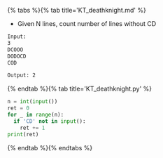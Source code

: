{% tabs %}{% tab title='KT_deathknight.md' %}

* Given N lines, count number of lines without CD

```txt
Input:
3
DCOOO
DODOCD
COD

Output: 2
```

{% endtab %}{% tab title='KT_deathknight.py' %}

```py
n = int(input())
ret = 0
for _ in range(n):
  if 'CD' not in input():
    ret += 1
print(ret)
```

{% endtab %}{% endtabs %}
